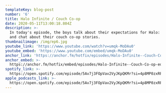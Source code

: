 ```yaml
---
templateKey: blog-post
number: '6'
title: Halo Infinite / Couch Co-op
date: 2020-05-11T13:00:18.804Z
description: >-
  In today's episode, the boys talk about their expectations for Halo: Infinite
  and chat about their couch co-op stories.
thumbnailimage: /img/ep6.jpg
youtube_link: 'https://www.youtube.com/watch?v=umqk-MoDAu0'
youtube_embed: 'https://www.youtube.com/embed/umqk-MoDAu0'
anchor_link: 'https://anchor.fm/hotfix/episodes/Halo-Infinite--Couch-Co-op-edshnk'
anchor_embed: >-
  https://anchor.fm/hotfix/embed/episodes/Halo-Infinite--Couch-Co-op-edshnk/a-a25ikkl
spotify_link: >-
  https://open.spotify.com/episode/5Av7j3FOpVav2VyJKpQKMr?si=4p8MP0zxRPenH98gsYDVIw
apple_podcasts_link: >-
  https://open.spotify.com/episode/5Av7j3FOpVav2VyJKpQKMr?si=4p8MP0zxRPenH98gsYDVIw
---
```

